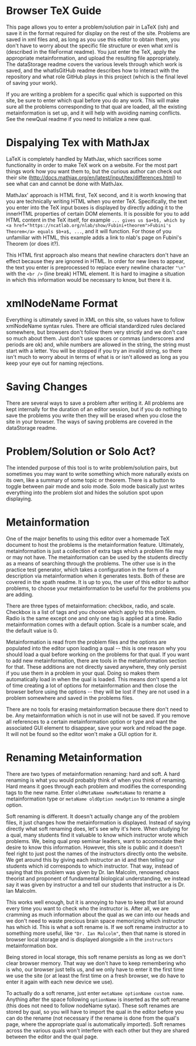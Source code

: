 # Browser TeX Guide

This page allows you to enter a problem/solution pair in LaTeX (ish) and save it in the format required for display on the rest of the site. Problems are saved in xml files and, as long as you use this editor to obtain them, you don't have to worry about the specific file structure or even what xml is (described in the fileFormat readme). You just enter the TeX, apply the appropriate metainformation, and upload the resulting file appropriately. The dataStorage readme covers the various levels through which work is saved, and the whatIsGitHub readme describes how to interact with the repository and what role GitHub plays in this project (which is the final level of saving your work).

If you are writing a problem for a specific qual which is supported on this site, be sure to enter which qual before you do any work. This will make sure all the problems corresponding to that qual are loaded, all the existing metainformation is set up, and it will help with avoiding naming conflicts. See the newQual readme if you need to initialize a new qual.

# Dispalying Tex with MathJax

LaTeX is completely handled by MathJax, which sacrifices some functionality in order to make TeX work on a website. For the most part things work how you want them to, but the curious author can check out their site (http://docs.mathjax.org/en/latest/input/tex/differences.html) to see what can and cannot be done with MathJax.

MathJax' approach is HTML first, TeX second, and it is worth knowing that you are technically writing HTML when you enter TeX. Specifically, the text you enter into the TeX input boxes is displayed by directly adding it to the innerHTML properties of certain DOM elements. It is possible for you to add HTML content in the TeX itself, for example `... gives us $a+b$, which by <a href="https://ncatlab.org/nlab/show/Fubini+theorem">Fubini's Theorem</a> equals $b+a$, ...`, and it will function. For those of you unfamiliar with HTML, this example adds a link to nlab's page on Fubini's Theorem (or does it?).

This HTML first approach also means that newline characters don't have an effect because they are ignored in HTML. In order for new lines to appear, the text you enter is preprocessed to replace every newline character `"\n"` with the `<br />` (line break) HTML element. It is hard to imagine a situation in which this information would be necessary to know, but there it is.

# xmlNodeName Format

Everything is ultimately saved in XML on this site, so values have to follow xmlNodeName syntax rules. There are official standardized rules declared somewhere, but browsers don't follow them very strictly and we don't care so much about them. Just don't use spaces or commas (underscores and periods are ok) and, while numbers are allowed in the string, the string must start with a letter. You will be stopped if you try an invalid string, so there isn't much to worry about in terms of what is or isn't allowed as long as you keep your eye out for naming rejections.

# Saving Changes

There are several ways to save a problem after writing it. All problems are kept internally for the duration of an editor session, but if you do nothing to save the problems you write then they will be erased when you close the site in your browser. The ways of saving problems are covered in the dataStorage readme.

# Problem/Solution or Solo Act?

The intended purpose of this tool is to write problem/solution pairs, but sometimes you may want to write something which more naturally exists on its own, like a summary of some topic or theorem. There is a button to toggle between pair mode and solo mode. Solo mode basically just writes everything into the problem slot and hides the solution spot upon displaying.

# Metainformation

One of the major benefits to using this editor over a homemade TeX document to host the problems is the metainformation feature. Ultimately, metainformation is just a collection of extra tags which a problem file may or may not have. The metainformation can be used by the students directly as a means of searching through the problems. The other use is in the practice test generator, which takes a configuration in the form of a description via metainformation when it generates tests. Both of these are covered in the xpath readme. It is up to you, the user of this editor to author problems, to choose your metainformation to be useful for the problems you are adding.

There are three types of metainformation: checkbox, radio, and scale. Checkbox is a list of tags and you choose which apply to this problem. Radio is the same except one and only one tag is applied at a time. Radio metainformation comes with a default option. Scale is a number scale, and the default value is 0.

Metainformation is read from the problem files and the options are populated into the editor upon loading a qual -- this is one reason why you should load a qual before working on the problems for that qual. If you want to add new metainformation, there are tools in the metainformation section for that. These additions are not directly saved anywhere, they only persist if you use them in a problem in your qual. Doing so makes them automatically load in when the qual is loaded. This means don't spend a lot of time creating a lot of options for metainformation and then close the browser before using the options -- they will be lost if they are not used in a problem somewhere and saved in the problems files.

There are no tools for erasing metainformation because there don't need to be. Any metainformation which is not in use will not be saved. If you remove all references to a certain metainformation option or type and want the associated GUI element to disappear, save your work and reload the page. It will not be found so the editor won't make a GUI option for it.

# Renaming Metainformation

There are two types of metainformation renaming: hard and soft. A hard renaming is what you would probably think of when you think of renaming. Hard means it goes through each problem and modifies the corresponding tags to the new name. Enter `oldMetaName newMetaName` to rename a metainformation type or `metaName oldOption newOption` to rename a single option.

Soft renaming is different. It doesn't actually change any of the problem files, it just changes how the metainformation is displayed. Instead of saying directly what soft renaming does, let's see why it's here. When studying for a qual, many students find it valuable to know which instructor wrote which problems. We, being qual prep seminar leaders, want to accomodate their desire to know this information. However, this site is public and it doesn't feel right to just post the names of the instructors directly onto the website. We get around this by giving each instructor an id and then telling our students which id corresponds to which instructor. That way, instead of saying that this problem was given by Dr. Ian Malcolm, renowned chaos theorist and proponent of fundamental biological understanding, we instead say it was given by instructor a and tell our students that instructor a is Dr. Ian Malcolm.

This works well enough, but it is annoying to have to keep that list around every time you want to check who the instructor is. After all, we are cramming as much information about the qual as we can into our heads and we don't need to waste precious brain space memorizing which instructor has which id. This is what a soft rename is. If we soft rename instructor a to something more useful, like `"Dr. Ian Malcolm"`, then that name is stored in browser local storage and is displayed alongside `a` in the `instructors` metainformation box.

Being stored in local storage, this soft rename persists as long as we don't clear browser memory. That way we don't have to keep remembering who is who, our browser just tells us, and we only have to enter it the first time we use the site (or at least the first time on a fresh browser, we do have to enter it again with each new device we use).

To actually do a soft rename, just enter `metaName optionName custom name`. Anything after the space following `optionName` is inserted as the soft rename (this does not need to follow nodeName sytax). These soft renames are stored by qual, so you will have to import the qual in the editor before you can do the rename (not necessary if the rename is done from the qual's page, where the appropriate qual is automatically imported). Soft renames across the various quals won't interfere with each other but they are shared between the editor and the qual page.
